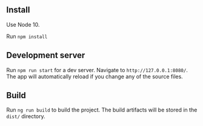## Install

Use Node 10.

Run `npm install`

## Development server

Run `npm run start` for a dev server. Navigate to `http://127.0.0.1:8080/`. The app will automatically reload if you change any of the source files.

## Build

Run `ng run build` to build the project. The build artifacts will be stored in the `dist/` directory. 